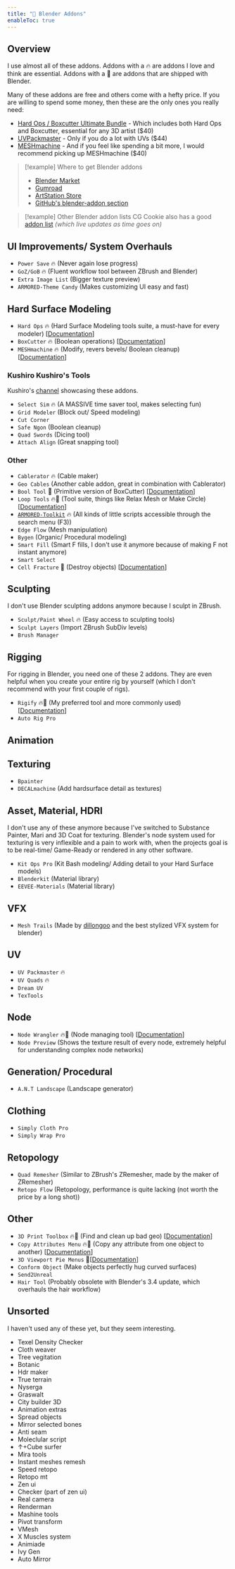 ```yaml
---
title: "🔮 Blender Addons"
enableToc: true
---
```

## Overview
I use almost all of these addons. Addons with a 🔥 are addons I love and think are essential. Addons with a 🧱 are addons that are shipped with Blender.

Many of these addons are free and others come with a hefty price. If you are willing to spend some money, then these are the only ones you really need:

- [Hard Ops / Boxcutter Ultimate Bundle](https://www.artstation.com/marketplace/p/D7aM/hard-ops-boxcutter-ultimate-bundle) - Which includes both Hard Ops and Boxcutter, essential for any 3D artist ($40)
- [UVPackmaster](https://uvpackmaster.com/) - Only if you do a lot with UVs ($44)
- [MESHmachine](https://machin3.gumroad.com/l/MESHmachine) - And if you feel like spending a bit more, I would recommend picking up MESHmachine ($40)

>[!example] Where to get Blender addons
>
>- [Blender Market](https://blendermarket.com/categories/scripts-and-addons)
>- [Gumroad](https://gumroad.com/discover)
>- [ArtStation Store](https://www.artstation.com/marketplace/game-dev/resources)
>- [GitHub's blender-addon section](https://github.com/topics/blender-addon)

>[!example] Other Blender addon lists
CG Cookie also has a good [addon list](https://cgcookie.com/posts/the-ultimate-2022-guide-to-the-best-blender-add-ons) _(which live updates as time goes on)_

## UI Improvements/ System Overhauls
- `Power Save` 🔥 (Never again lose progress)
- `GoZ/GoB` 🔥 (Fluent workflow tool between ZBrush and Blender)
- `Extra Image List` (Bigger texture preview)
- `ARMORED-Theme Candy` (Makes customizing UI easy and fast)

## Hard Surface Modeling
- `Hard Ops` 🔥 (Hard Surface Modeling tools suite, a must-have for every modeler) [[Documentation](https://hardops-manual.readthedocs.io/en/latest/)]
- `BoxCutter` 🔥 (Boolean operations) [[Documentation](https://boxcutter-manual.readthedocs.io/en/latest/)]
- `MESHmachine` 🔥 (Modify, revers bevels/ Boolean cleanup) [[Documentation](https://machin3.io/MESHmachine/docs/)]

### Kushiro Kushiro's Tools
Kushiro's [channel](https://www.youtube.com/@kushirokushiro2306/videos) showcasing these addons.
- `Select Sim` 🔥 (A MASSIVE time saver tool, makes selecting fun)
- `Grid Modeler` (Block out/ Speed modeling)
- `Cut Corner`
- `Safe Ngon` (Boolean cleanup)
- `Quad Swords` (Dicing tool)
- `Attach Align` (Great snapping tool)

### Other
- `Cablerator` 🔥 (Cable maker)
- `Geo Cables` (Another cable addon, great in combination with Cablerator)
- `Bool Tool` 🧱 (Primitive version of BoxCutter) [[Documentation](https://docs.blender.org/manual/en/latest/addons/object/bool_tools.html)]
- `Loop Tools` 🔥🧱 (Tool suite, things like Relax Mesh or Make Circle) [[Documentation](https://docs.blender.org/manual/en/latest/addons/mesh/looptools.html)]
- [`ARMORED-Toolkit`](https://github.com/ArmoredColony/ARMORED-Toolkit) 🔥 (All kinds of little scripts accessible through the search menu (F3))
- `Edge Flow` (Mesh manipulation)
- `Bygen` (Organic/ Procedural modeling)
- `Smart Fill` (Smart F fills, I don't use it anymore because of making F not instant anymore)
- `Smart Select`
- `Cell Fracture` 🧱 (Destroy objects) [[Documentation](https://docs.blender.org/manual/en/latest/addons/object/cell_fracture.html)]

## Sculpting
I don't use Blender sculpting addons anymore because I sculpt in ZBrush.

- `Sculpt/Paint Wheel` 🔥 (Easy access to sculpting tools)
- `Sculpt Layers` (Import ZBrush SubDiv levels)
- `Brush Manager`

## Rigging
For rigging in Blender, you need one of these 2 addons. They are even helpful when you create your entire rig by yourself (which I don't recommend with your first couple of rigs).

- `Rigify` 🔥🧱 (My preferred tool and more commonly used) [[Documentation](https://docs.blender.org/manual/en/latest/addons/rigging/rigify/index.html)]
- `Auto Rig Pro`

## Animation

## Texturing
- `Bpainter`
- `DECALmachine` (Add hardsurface detail as textures)

## Asset, Material, HDRI
I don't use any of these anymore because I've switched to Substance Painter, Mari and 3D Coat for texturing. Blender's node system used for texturing is very inflexible and a pain to work with, when the projects goal is to be real-time/ Game-Ready or rendered in any other software.


- `Kit Ops Pro` (Kit Bash modeling/ Adding detail to your Hard Surface models)
- `Blenderkit` (Material library)
- `EEVEE-Materials` (Material library)

## VFX
- `Mesh Trails` (Made by [dillongoo](https://www.youtube.com/c/dillongoo/videos) and the best stylized VFX system for blender)

## UV
- `UV Packmaster` 🔥
- `UV Quads` 🔥
- `Dream UV`
- `TexTools`

## Node
- `Node Wrangler` 🔥🧱 (Node managing tool) [[Documentation](https://docs.blender.org/manual/en/latest/addons/node/node_wrangler.html)]
- `Node Preview` (Shows the texture result of every node, extremely helpful for understanding complex node networks)

## Generation/ Procedural
- `A.N.T Landscape` (Landscape generator)

## Clothing
- `Simply Cloth Pro`
- `Simply Wrap Pro`

## Retopology
- `Quad Remesher` (Similar to ZBrush's ZRemesher, made by the maker of ZRemesher)
- `Retopo Flow` (Retopology, performance is quite lacking (not worth the price by a long shot))

## Other
- `3D Print Toolbox` 🔥🧱 (Find and clean up bad geo) [[Documentation](https://docs.blender.org/manual/en/latest/addons/mesh/3d_print_toolbox.html)]
- `Copy Attributes Menu` 🔥🧱 (Copy any attribute from one object to another) [[Documentation](https://docs.blender.org/manual/en/latest/addons/interface/copy_attributes.html)]
- `3D Viewport Pie Menus` 🧱[[Documentation](https://docs.blender.org/manual/en/latest/addons/interface/viewport_pies.html)]
- `Conform Object` (Make objects perfectly hug curved surfaces)
- `Send2Unreal`
- `Hair Tool` (Probably obsolete with Blender's 3.4 update, which overhauls the hair workflow)

## Unsorted
I haven't used any of these yet, but they seem interesting.

- Texel Density Checker
- Cloth weaver
- Tree vegitation
- Botanic
- Hdr maker
- True terrain
- Nyserga
- Graswalt
- City builder 3D
- Animation extras
- Spread objects
- Mirror selected bones
- Anti seam
- Moleclular script
- ↑+Cube surfer
- Mira tools
- Instant meshes remesh
- Speed retopo
- Retopo mt
- Zen ui
- Checker (part of zen ui)
- Real camera
- Renderman
- Mashine tools
- Pivot transform
- VMesh
- X Muscles system
- Animiade
- Ivy Gen
- Auto Mirror